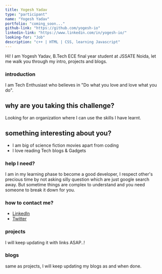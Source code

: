 ```yaml
---
title: Yogesh Yadav
type: "participant"
name: "Yogesh Yadav"
portfolio: "coming_soon..."
github-link: "https://github.com/yogesh-io"
linkedin-link: "https://www.linkedin.com/in/yogesh-io/"
looking-for: "Job"
description: "c++ | HTML | CSS, learning Javascript"
---
```


Hi! I am Yogesh Yadav, B.Tech ECE final year student at JSSATE Noida, let me walk you through my intro, projects and blogs.

### introduction

I am Tech Enthusiast who believes in "Do what you love and love what you do".

## why are you taking this challenge?

Looking for an organization where I can use the skills I have learnt.


## something interesting about you?

- I am big of science fiction movies apart from coding
- I love reading Tech blogs & Gadgets

### help I need?

I am in my learning phase to become a good developer, I respect other's precious time by not asking silly question which are just google search away.
But sometime things are complex to understand and you need someone to break it down for you.

### how to contact me?

- [LinkedIn](https://www.linkedin.com/in/yogesh-io/)
- [Twitter](https://twitter.com/yogesh_io)


### projects

I will keep updating it with links ASAP..!


### blogs

same as projects, I will keep updating my blogs as and when done.
